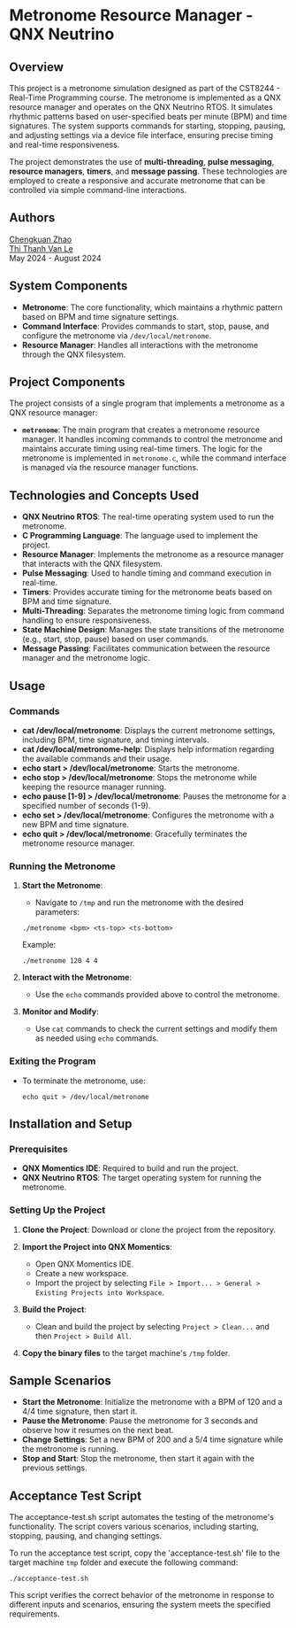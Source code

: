 # Metronome Resource Manager - QNX Neutrino

## Overview

This project is a metronome simulation designed as part of the CST8244 - Real-Time Programming course. The metronome is implemented as a QNX resource manager and operates on the QNX Neutrino RTOS. It simulates rhythmic patterns based on user-specified beats per minute (BPM) and time signatures. The system supports commands for starting, stopping, pausing, and adjusting settings via a device file interface, ensuring precise timing and real-time responsiveness.

The project demonstrates the use of **multi-threading**, **pulse messaging**, **resource managers**, **timers**, and **message passing**. These technologies are employed to create a responsive and accurate metronome that can be controlled via simple command-line interactions.

## Authors

[Chengkuan Zhao](https://github.com/chengkuanz)  
[Thi Thanh Van Le](https://github.com/Le-Vivian)  
May 2024 - August 2024

## System Components

- **Metronome**: The core functionality, which maintains a rhythmic pattern based on BPM and time signature settings.
- **Command Interface**: Provides commands to start, stop, pause, and configure the metronome via `/dev/local/metronome`.
- **Resource Manager**: Handles all interactions with the metronome through the QNX filesystem.

## Project Components

The project consists of a single program that implements a metronome as a QNX resource manager:

- **`metronome`**: The main program that creates a metronome resource manager. It handles incoming commands to control the metronome and maintains accurate timing using real-time timers. The logic for the metronome is implemented in `metronome.c`, while the command interface is managed via the resource manager functions.

## Technologies and Concepts Used

- **QNX Neutrino RTOS**: The real-time operating system used to run the metronome.
- **C Programming Language**: The language used to implement the project.
- **Resource Manager**: Implements the metronome as a resource manager that interacts with the QNX filesystem.
- **Pulse Messaging**: Used to handle timing and command execution in real-time.
- **Timers**: Provides accurate timing for the metronome beats based on BPM and time signature.
- **Multi-Threading**: Separates the metronome timing logic from command handling to ensure responsiveness.
- **State Machine Design**: Manages the state transitions of the metronome (e.g., start, stop, pause) based on user commands.
- **Message Passing**: Facilitates communication between the resource manager and the metronome logic.

## Usage

### Commands

- **cat /dev/local/metronome**: Displays the current metronome settings, including BPM, time signature, and timing intervals.
- **cat /dev/local/metronome-help**: Displays help information regarding the available commands and their usage.
- **echo start > /dev/local/metronome**: Starts the metronome.
- **echo stop > /dev/local/metronome**: Stops the metronome while keeping the resource manager running.
- **echo pause [1-9] > /dev/local/metronome**: Pauses the metronome for a specified number of seconds (1-9).
- **echo set <bpm> <ts-top> <ts-bottom> > /dev/local/metronome**: Configures the metronome with a new BPM and time signature.
- **echo quit > /dev/local/metronome**: Gracefully terminates the metronome resource manager.

### Running the Metronome

1. **Start the Metronome**:
    - Navigate to `/tmp` and run the metronome with the desired parameters:

    ```
    ./metronome <bpm> <ts-top> <ts-bottom>
    ```

   Example:
    ```
    ./metronome 120 4 4
    ```

2. **Interact with the Metronome**:
    - Use the `echo` commands provided above to control the metronome.

3. **Monitor and Modify**:
    - Use `cat` commands to check the current settings and modify them as needed using `echo` commands.

### Exiting the Program

- To terminate the metronome, use:

    ```
    echo quit > /dev/local/metronome
    ```

## Installation and Setup

### Prerequisites

- **QNX Momentics IDE**: Required to build and run the project.
- **QNX Neutrino RTOS**: The target operating system for running the metronome.

### Setting Up the Project

1. **Clone the Project**: Download or clone the project from the repository.

2. **Import the Project into QNX Momentics**:
    - Open QNX Momentics IDE.
    - Create a new workspace.
    - Import the project by selecting `File > Import... > General > Existing Projects into Workspace`.

3. **Build the Project**:
    - Clean and build the project by selecting `Project > Clean...` and then `Project > Build All`.

4. **Copy the binary files** to the target machine's `/tmp` folder.

## Sample Scenarios

- **Start the Metronome**: Initialize the metronome with a BPM of 120 and a 4/4 time signature, then start it.
- **Pause the Metronome**: Pause the metronome for 3 seconds and observe how it resumes on the next beat.
- **Change Settings**: Set a new BPM of 200 and a 5/4 time signature while the metronome is running.
- **Stop and Start**: Stop the metronome, then start it again with the previous settings.

## Acceptance Test Script
The acceptance-test.sh script automates the testing of the metronome's functionality. The script covers various scenarios, including starting, stopping, pausing, and changing settings.

To run the acceptance test script, copy the 'acceptance-test.sh' file to the target machine `tmp` folder and execute the following command:
```
./acceptance-test.sh
```
This script verifies the correct behavior of the metronome in response to different inputs and scenarios, ensuring the system meets the specified requirements.
